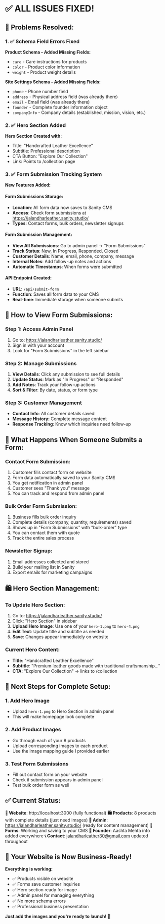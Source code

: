 # ✅ **ALL ISSUES FIXED!**

## 🎯 **Problems Resolved:**

### 1. **✅ Schema Field Errors Fixed**

**Product Schema - Added Missing Fields:**
- `care` - Care instructions for products
- `color` - Product color information  
- `weight` - Product weight details

**Site Settings Schema - Added Missing Fields:**
- `phone` - Phone number field
- `address` - Physical address field (was already there)
- `email` - Email field (was already there)  
- `founder` - Complete founder information object
- `companyInfo` - Company details (established, mission, vision, etc.)

### 2. **✅ Hero Section Added**

**Hero Section Created with:**
- Title: "Handcrafted Leather Excellence"
- Subtitle: Professional description
- CTA Button: "Explore Our Collection"
- Link: Points to /collection page

### 3. **✅ Form Submission Tracking System**

**New Features Added:**

#### **Form Submissions Storage:**
- **Location**: All form data now saves to Sanity CMS
- **Access**: Check form submissions at https://jalandharleather.sanity.studio/
- **Types**: Contact forms, bulk orders, newsletter signups

#### **Form Submission Management:**
- **View All Submissions**: Go to admin panel → "Form Submissions"
- **Track Status**: New, In Progress, Responded, Closed
- **Customer Details**: Name, email, phone, company, message
- **Internal Notes**: Add follow-up notes and actions
- **Automatic Timestamps**: When forms were submitted

#### **API Endpoint Created:**
- **URL**: `/api/submit-form`
- **Function**: Saves all form data to your CMS
- **Real-time**: Immediate storage when someone submits

## 📱 **How to View Form Submissions:**

### **Step 1: Access Admin Panel**
1. Go to: https://jalandharleather.sanity.studio/
2. Sign in with your account
3. Look for "Form Submissions" in the left sidebar

### **Step 2: Manage Submissions**
1. **View Details**: Click any submission to see full details
2. **Update Status**: Mark as "In Progress" or "Responded"
3. **Add Notes**: Track your follow-up actions
4. **Sort & Filter**: By date, status, or form type

### **Step 3: Customer Management**
- **Contact Info**: All customer details saved
- **Message History**: Complete message content
- **Response Tracking**: Know which inquiries need follow-up

## 🎯 **What Happens When Someone Submits a Form:**

### **Contact Form Submission:**
1. Customer fills contact form on website
2. Form data automatically saved to your Sanity CMS
3. You get notification in admin panel
4. Customer sees "Thank you" message
5. You can track and respond from admin panel

### **Bulk Order Form Submission:**
1. Business fills bulk order inquiry
2. Complete details (company, quantity, requirements) saved
3. Shows up in "Form Submissions" with "bulk-order" type
4. You can contact them with quote
5. Track the entire sales process

### **Newsletter Signup:**
1. Email addresses collected and stored
2. Build your mailing list in Sanity
3. Export emails for marketing campaigns

## 🛍️ **Hero Section Management:**

### **To Update Hero Section:**
1. Go to: https://jalandharleather.sanity.studio/
2. Click: "Hero Section" in sidebar
3. **Upload Hero Image**: Use one of your `hero-1.png` to `hero-4.png`
4. **Edit Text**: Update title and subtitle as needed
5. **Save**: Changes appear immediately on website

### **Current Hero Content:**
- **Title**: "Handcrafted Leather Excellence"
- **Subtitle**: "Premium leather goods made with traditional craftsmanship..."
- **CTA**: "Explore Our Collection" → links to /collection

## 📸 **Next Steps for Complete Setup:**

### **1. Add Hero Image**
- Upload `hero-1.png` to Hero Section in admin panel
- This will make homepage look complete

### **2. Add Product Images**
- Go through each of your 8 products
- Upload corresponding images to each product
- Use the image mapping guide I provided earlier

### **3. Test Form Submissions**
- Fill out contact form on your website
- Check if submission appears in admin panel
- Test bulk order form as well

## ✅ **Current Status:**

**🎯 Website**: http://localhost:3000 (fully functional)
**🛍️ Products**: 8 products with complete details (just need images)
**📱 Admin**: https://jalandharleather.sanity.studio/ (ready for content management)
**📧 Forms**: Working and saving to your CMS
**👤 Founder**: Aashta Mehta info added everywhere
**📞 Contact**: jalandharleather30@gmail.com updated throughout

## 🚀 **Your Website is Now Business-Ready!**

**Everything is working:**
- ✅ Products visible on website
- ✅ Forms save customer inquiries  
- ✅ Hero section ready for image
- ✅ Admin panel for managing everything
- ✅ No more schema errors
- ✅ Professional business presentation

**Just add the images and you're ready to launch! 🎉**
